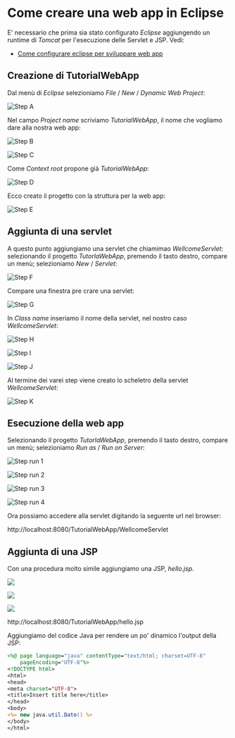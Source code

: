 # Come creare una web app in Eclipse

E' necessario che prima sia stato configurato *Eclipse* aggiungendo un runtime di *Tomcat* per l'esecuzione delle Servlet e JSP. Vedi: 
* [Come configurare eclipse per sviluppare web app](./HOW_CONFIGURE_SERVER_IN_ECLIPSE.md)

## Creazione di TutorialWebApp 

Dal menù di *Eclipse* selezioniamo *File* / *New* / *Dynamic Web Project*:  

![Step A](./img/step_A.PNG)

Nel campo *Project name* scriviamo *TutorialWebApp*, il nome che vogliamo dare alla nostra web app:  

![Step B](./img/step_B.PNG)

![Step C](./img/step_C.PNG)

Come *Context root* propone già *TutorialWebApp*:  

![Step D](./img/step_D.PNG)

Ecco creato il progetto con la struttura per la web app:  

![Step E](./img/step_E.PNG)

## Aggiunta di una servlet

A questo punto aggiungiamo una servlet che chiamimao *WellcomeServlet*: selezionando il progetto *TutorlaWebApp*, premendo il tasto destro, compare un menù; selezioniamo *New* / *Servlet*:  

![Step F](./img/step_F.PNG)

Compare una finestra pre crare una servlet:  

![Step G](./img/step_G.PNG)

In *Class name* inseriamo il nome della servlet, nel nostro caso *WellcomeServlet*:

![Step H](./img/step_H.PNG)

![Step I](./img/step_I.PNG)

![Step J](./img/step_J.PNG)

Al termine dei varei step viene creato lo scheletro della servlet *WellcomeServlet*:  

![Step K](./img/step_K.PNG)

## Esecuzione della web app

Selezionando il progetto *TutorlaWebApp*, premendo il tasto destro, compare un menù; selezioniamo *Run as* / *Run on Server*:

![Step run 1](./img/step_run_1.PNG)

![Step run 2](./img/step_run_2.PNG)

![Step run 3](./img/step_run_3.PNG)

![Step run 4](./img/step_run_4.PNG)

Ora possiamo accedere alla servlet digitando la seguente url nel browser:

http://localhost:8080/TutorialWebApp/WellcomeServlet

## Aggiunta di una JSP

Con una procedura molto simile aggiungiamo una JSP, *hello.jsp*.

![](./img/step_M.PNG)

![](./img/step_N.PNG)

![](./img/step_O.PNG)

http://localhost:8080/TutorialWebApp/hello.jsp

Aggiungiamo del codice Java per rendere un po' dinamico l'output della JSP:

```jsp
<%@ page language="java" contentType="text/html; charset=UTF-8"
    pageEncoding="UTF-8"%>
<!DOCTYPE html>
<html>
<head>
<meta charset="UTF-8">
<title>Insert title here</title>
</head>
<body>
<%= new java.util.Date() %>
</body>
</html>
```





